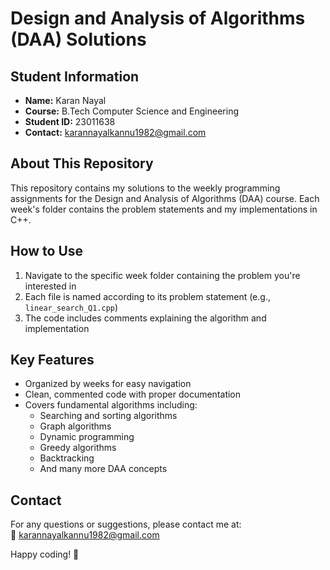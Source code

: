 # Design and Analysis of Algorithms (DAA) Solutions

## Student Information
- **Name:** Karan Nayal  
- **Course:** B.Tech Computer Science and Engineering  
- **Student ID:** 23011638  
- **Contact:** karannayalkannu1982@gmail.com  

## About This Repository
This repository contains my solutions to the weekly programming assignments for the Design and Analysis of Algorithms (DAA) course. Each week's folder contains the problem statements and my implementations in C++.

## How to Use
1. Navigate to the specific week folder containing the problem you're interested in
2. Each file is named according to its problem statement (e.g., `linear_search_Q1.cpp`)
3. The code includes comments explaining the algorithm and implementation

## Key Features
- Organized by weeks for easy navigation
- Clean, commented code with proper documentation
- Covers fundamental algorithms including:
  - Searching and sorting algorithms
  - Graph algorithms
  - Dynamic programming
  - Greedy algorithms
  - Backtracking
  - And many more DAA concepts

## Contact
For any questions or suggestions, please contact me at:  
📧 karannayalkannu1982@gmail.com

Happy coding! 🚀